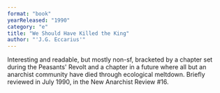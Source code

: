 ```yaml
---
format: "book"
yearReleased: "1990"
category: "e"
title: "We Should Have Killed the King"
author: "'J.G. Eccarius'"
---
```

 Interesting and readable,  but mostly non-sf, bracketed by a chapter set during the Peasants' Revolt and a  chapter in a future where all but an anarchist community have died through  ecological meltdown. Briefly reviewed in July 1990, in the New Anarchist  Review #16.